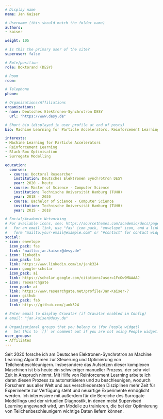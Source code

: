 ```yaml
---
# Display name
name: Jan Kaiser

# Username (this should match the folder name)
authors:
- kaiser

weight: 105

# Is this the primary user of the site?
superuser: false

# Role/position
role: Doktorand (DESY)

# Room
room:

# Telephone
phone:

# Organizations/Affiliations
organizations:
- name: Deutsches Elektronen-Synchrotron DESY
  url: "https://www.desy.de"

# Short bio (displayed in user profile at end of posts)
bio: Machine Learning for Particle Accelerators, Reinforcement Learning, Black-Box Optimisation, Surrogate Modelling

interests:
- Machine Learning for Particle Accelerators
- Reinforcement Learning
- Black-Box Optimisation
- Surrogate Modelling

education:
  courses:
  - course: Doctoral Researcher
    institution: Deutsches Elektronen Synchrotron DESY
    year: 2020 - heute
  - course: Master of Science - Computer Science
    institution: Technische Universität Hamburg (TUHH)
    year: 2018 - 2020
  - course: Bachelor of Science - Computer Science
    institution: Technische Universität Hamburg (TUHH)
    year: 2015 - 2018

# Social/Academic Networking
# For available icons, see: https://sourcethemes.com/academic/docs/page-builder/#icons
#   For an email link, use "fas" icon pack, "envelope" icon, and a link in the
#   form "mailto:your-email@example.com" or "#contact" for contact widget.
social:
- icon: envelope
  icon_pack: fas
  link: "mailto:jan.kaiser@desy.de"
- icon: linkedin
  icon_pack: fab
  link: https://www.linkedin.com/in/jank324
- icon: google-scholar
  icon_pack: ai
  link: https://scholar.google.com/citations?user=1FcOw9MAAAAJ
- icon: researchgate
  icon_pack: ai
  link: https://www.researchgate.net/profile/Jan-Kaiser-7
- icon: github
  icon_pack: fab
  link: https://github.com/jank324

# Enter email to display Gravatar (if Gravatar enabled in Config)
# email: "jan.kaiser@desy.de"

# Organizational groups that you belong to (for People widget)
#   Set this to `[]` or comment out if you are not using People widget.
user_groups:
- Affiliates
---
```


Seit 2020 forsche ich am Deutschen Elektronen-Synchrotron an Machine Learning Algorithmen zur Steuerung und Optimierung von Teilchenbeschleunigern. Insbesondere das Aufsetzen dieser komplexen Maschinen ist bis heute ein schwieriger manueller Prozess, der sehr viel Zeit in Anspruch nimmt. Mit Hilfe von Reinforcement Learning arbeite ich daran diesen Prozess zu automatisieren und zu beschleunigen, wodurch Forschern aus aller Welt und aus verschiedensten Disziplinen mehr Zeit für Experimente zur Verfügung steht und neuartige Experimente ermöglicht werden. Ich interessiere mit außerdem für die Bereiche des Surrogate Modellings und der virtuellen Diagnostik, in denen meist Supervised Learning angewandt wird, um Modelle zu trainieren, die bei der Optimierung von Teilchenbeschleunigern wichtige Daten liefern können.
